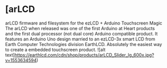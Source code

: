 [arLCD
=====

arLCD firmware and filesystem for the ezLCD + Arduino Touchscreen Magic
The arLCD when released was one of the first Arduino at Heart products and the first dual processor (not dual core) Arduino compatible product. It features an Arduino Uno design married to an ezLCD-3x smart LCD from Earth Computer Technologies division EarthLCD. Absolutely the easiest way to create a embedded touchscreen product.
![alt text]https://earthlcd.com/cdn/shop/products/arLCD_Slider_lg_600x.jpg?v=1553634594)
